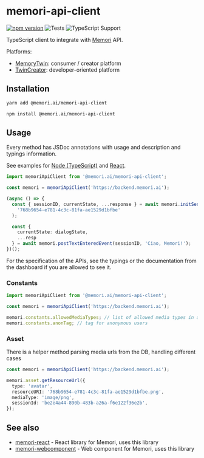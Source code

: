 # memori-api-client

[![npm version](https://img.shields.io/github/package-json/v/memori-ai/memori-api-client)](https://www.npmjs.com/package/@memori.ai/memori-api-client)
![Tests](https://github.com/memori-ai/memori-api-client/workflows/CI/badge.svg?branch=main)
![TypeScript Support](https://img.shields.io/badge/TypeScript-Support-blue)

TypeScript client to integrate with [Memori](https://memori.ai) API.

Platforms:

- [MemoryTwin](https://app.memorytwin.com/en): consumer / creator platform
- [TwinCreator](https://app.twincreator.com/en): developer-oriented platform

## Installation

```bash
yarn add @memori.ai/memori-api-client
```

```bash
npm install @memori.ai/memori-api-client
```

## Usage

Every method has JSDoc annotations with usage and description and typings information.

See examples for [Node (TypeScript)](https://github.com/memori-ai/examples/blob/main/ts-sdk/index.ts) and [React](https://github.com/memori-ai/examples/blob/main/react-ts-with-api-client/src/App.tsx).

```ts
import memoriApiClient from '@memori.ai/memori-api-client';

const memori = memoriApiClient('https://backend.memori.ai');

(async () => {
  const { sessionID, currentState, ...response } = await memori.initSession(
    '768b9654-e781-4c3c-81fa-ae1529d1bfbe'
  );

  const {
    currentState: dialogState,
    ...resp
  } = await memori.postTextEnteredEvent(sessionID, 'Ciao, Memori!');
})();
```

For the specification of the APIs, see the typings or the documentation from the dashboard if you are allowed to see it.

### Constants

```ts
import memoriApiClient from '@memori.ai/memori-api-client';

const memori = memoriApiClient('https://backend.memori.ai');

memori.constants.allowedMediaTypes; // list of allowed media types in asset upload
memori.constants.anonTag; // tag for anonymous users
```

### Asset

There is a helper method parsing media urls from the DB, handling different cases

```ts
const memori = memoriApiClient('https://backend.memori.ai');

memori.asset.getResourceUrl({
  type: 'avatar',
  resourceURI: '768b9654-e781-4c3c-81fa-ae1529d1bfbe.png',
  mediaType: 'image/png',
  sessionId: 'be2e4a44-890b-483b-a26a-f6e122f36e2b',
});
```

## See also

- [memori-react](https://github.com/memori-ai/memori-react) - React library for Memori, uses this library
- [memori-webcomponent](https://github.com/memori-ai/memori-webcomponent) - Web component for Memori, uses this library
